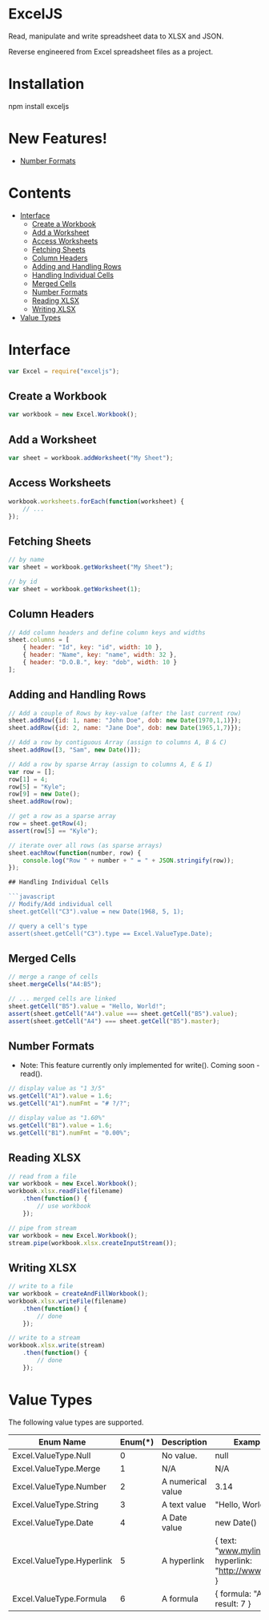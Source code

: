 # ExcelJS

Read, manipulate and write spreadsheet data to XLSX and JSON.

Reverse engineered from Excel spreadsheet files as a project.

# Installation

npm install exceljs

# New Features!

* [Number Formats](#number-formats)

# Contents

* [Interface](#interface)
    * [Create a Workbook](#create-a-workbook)
    * [Add a Worksheet](#add-a-worksheet)
    * [Access Worksheets](#access-worksheets)
    * [Fetching Sheets](#fetching-sheets)
    * [Column Headers](#column-headers)
    * [Adding and Handling Rows](#adding-and-handling-rows)
    * [Handling Individual Cells](#handling-individual-cells)
    * [Merged Cells](#merged-cells)
    * [Number Formats](#number-formats)
    * [Reading XLSX](#reading-xlsx)
    * [Writing XLSX](#writing-xlsx)
* [Value Types](#value-types)

# Interface

```javascript
var Excel = require("exceljs");
```

## Create a Workbook

```javascript
var workbook = new Excel.Workbook();
```

## Add a Worksheet

```javascript
var sheet = workbook.addWorksheet("My Sheet");
```

## Access Worksheets
```javascript
workbook.worksheets.forEach(function(worksheet) {
    // ...
});
```

## Fetching Sheets

```javascript
// by name
var sheet = workbook.getWorksheet("My Sheet");

// by id
var sheet = workbook.getWorksheet(1);
```

## Column Headers

```javascript
// Add column headers and define column keys and widths
sheet.columns = [
    { header: "Id", key: "id", width: 10 },
    { header: "Name", key: "name", width: 32 },
    { header: "D.O.B.", key: "dob", width: 10 }
];
```

## Adding and Handling Rows

```javascript
// Add a couple of Rows by key-value (after the last current row)
sheet.addRow({id: 1, name: "John Doe", dob: new Date(1970,1,1)});
sheet.addRow({id: 2, name: "Jane Doe", dob: new Date(1965,1,7)});

// Add a row by contiguous Array (assign to columns A, B & C)
sheet.addRow([3, "Sam", new Date()]);

// Add a row by sparse Array (assign to columns A, E & I)
var row = [];
row[1] = 4;
row[5] = "Kyle";
row[9] = new Date();
sheet.addRow(row);

// get a row as a sparse array
row = sheet.getRow(4);
assert(row[5] == "Kyle");

// iterate over all rows (as sparse arrays)
sheet.eachRow(function(number, row) {
    console.log("Row " + number + " = " + JSON.stringify(row));
});

## Handling Individual Cells

```javascript
// Modify/Add individual cell
sheet.getCell("C3").value = new Date(1968, 5, 1);

// query a cell's type
assert(sheet.getCell("C3").type == Excel.ValueType.Date);
```

## Merged Cells

```javascript
// merge a range of cells
sheet.mergeCells("A4:B5");

// ... merged cells are linked
sheet.getCell("B5").value = "Hello, World!";
assert(sheet.getCell("A4").value === sheet.getCell("B5").value);
assert(sheet.getCell("A4") === sheet.getCell("B5").master);
```

## Number Formats

* Note: This feature currently only implemented for write(). Coming soon - read().

```javascript
// display value as "1 3/5"
ws.getCell("A1").value = 1.6;
ws.getCell("A1").numFmt = "# ?/?";

// display value as "1.60%"
ws.getCell("B1").value = 1.6;
ws.getCell("B1").numFmt = "0.00%";
```

## Reading XLSX

```javascript
// read from a file
var workbook = new Excel.Workbook();
workbook.xlsx.readFile(filename)
    .then(function() {
        // use workbook
    });

// pipe from stream
var workbook = new Excel.Workbook();
stream.pipe(workbook.xlsx.createInputStream());
```

## Writing XLSX

```javascript
// write to a file
var workbook = createAndFillWorkbook();
workbook.xlsx.writeFile(filename)
    .then(function() {
        // done
    });

// write to a stream
workbook.xlsx.write(stream)
    .then(function() {
        // done
    });
```

# Value Types

The following value types are supported.

| Enum Name                 | Enum(*)   | Description       | Example Value |
| ------------------------- | --------- | ----------------- | ------------- |
| Excel.ValueType.Null      | 0         | No value.         | null |
| Excel.ValueType.Merge     | 1         | N/A               | N/A |
| Excel.ValueType.Number    | 2         | A numerical value | 3.14 |
| Excel.ValueType.String    | 3         | A text value      | "Hello, World!" |
| Excel.ValueType.Date      | 4         | A Date value      | new Date()  |
| Excel.ValueType.Hyperlink | 5         | A hyperlink       | { text: "www.mylink.com", hyperlink: "http://www.mylink.com" } |
| Excel.ValueType.Formula   | 6         | A formula         | { formula: "A1+A2", result: 7 } |


